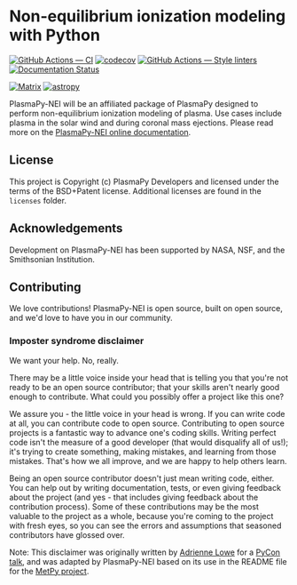 # Non-equilibrium ionization modeling with Python

[![GitHub Actions — CI](https://github.com/PlasmaPy/PlasmaPy-NEI/workflows/CI/badge.svg)](https://github.com/PlasmaPy/PlasmaPy-NEI/actions?query=workflow%3ACI+branch%3Amain)
[![codecov](https://codecov.io/gh/PlasmaPy/PlasmaPy-NEI/branch/main/graph/badge.svg)](https://codecov.io/gh/PlasmaPy/PlasmaPy-NEI)
[![GitHub Actions — Style linters](https://github.com/PlasmaPy/PlasmaPy/workflows/Style%20linters/badge.svg)](https://github.com/PlasmaPy/PlasmaPy/actions?query=workflow%3AStyle-linters+branch%3Amaster)
[![Documentation Status](https://readthedocs.org/projects/plasmapy/badge/?version=latest)](http://plasmapy-nei.readthedocs.io/en/latest/?badge=latest)

<!---
[![License](https://img.shields.io/badge/License-BSD%203--Clause-blue.svg)](./LICENSE.md)
--->

<!---[![Matrix](https://matrix.to/img/matrix-badge.svg)](https://riot.im/app/#/room/#plasmapy-nei:openastronomy.org)--->

[![Matrix](https://img.shields.io/badge/Matrix-join%20chat-blueviolet?style=flat&logo=matrix)](https://app.element.io/#/room/#plasmapy-nei:openastronomy.org)
[![astropy](http://img.shields.io/badge/powered%20by-AstroPy-orange.svg?style=flat)](http://www.astropy.org/)

<!---
[![DOI](https://zenodo.org/badge/DOI/10.5281/zenodo._____.svg)](https://doi.org/10.5281/zenodo._____)
--->

PlasmaPy-NEI will be an affiliated package of PlasmaPy designed to perform
non-equilibrium ionization modeling of plasma.  Use cases include plasma in
the solar wind and during coronal mass ejections.  Please read more on the
[PlasmaPy-NEI online documentation](https://nei.plasmapy.org).

## License


This project is Copyright (c) PlasmaPy Developers and licensed under
the terms of the BSD+Patent license. Additional licenses are found in the
`licenses` folder.

## Acknowledgements

Development on PlasmaPy-NEI has been supported by NASA, NSF, and the
Smithsonian Institution.

## Contributing

We love contributions! PlasmaPy-NEI is open source,
built on open source, and we'd love to have you in our community.

### Imposter syndrome disclaimer

We want your help. No, really.

There may be a little voice inside your head that is telling you that you're not
ready to be an open source contributor; that your skills aren't nearly good
enough to contribute. What could you possibly offer a project like this one?

We assure you - the little voice in your head is wrong. If you can write code at
all, you can contribute code to open source. Contributing to open source
projects is a fantastic way to advance one's coding skills. Writing perfect code
isn't the measure of a good developer (that would disqualify all of us!); it's
trying to create something, making mistakes, and learning from those
mistakes. That's how we all improve, and we are happy to help others learn.

Being an open source contributor doesn't just mean writing code, either. You can
help out by writing documentation, tests, or even giving feedback about the
project (and yes - that includes giving feedback about the contribution
process). Some of these contributions may be the most valuable to the project as
a whole, because you're coming to the project with fresh eyes, so you can see
the errors and assumptions that seasoned contributors have glossed over.

Note: This disclaimer was originally written by
[Adrienne Lowe](https://github.com/adriennefriend) for a
[PyCon talk](https://www.youtube.com/watch?v=6Uj746j9Heo), and was adapted by
PlasmaPy-NEI based on its use in the README file for the
[MetPy project](https://github.com/Unidata/MetPy).
